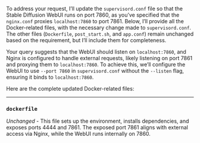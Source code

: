 To address your request, I’ll update the `supervisord.conf` file so that the Stable Diffusion WebUI runs on port 7860, as you’ve specified that the `nginx.conf` proxies `localhost:7860` to port 7861. Below, I’ll provide all the Docker-related files, with the necessary change made to `supervisord.conf`. The other files (`Dockerfile`, `post_start.sh`, and `app.conf`) remain unchanged based on the requirement, but I’ll include them for completeness.

Your query suggests that the WebUI should listen on `localhost:7860`, and Nginx is configured to handle external requests, likely listening on port 7861 and proxying them to `localhost:7860`. To achieve this, we’ll configure the WebUI to use `--port 7860` in `supervisord.conf` without the `--listen` flag, ensuring it binds to `localhost:7860`.

Here are the complete updated Docker-related files:

---

### `dockerfile`
*Unchanged* - This file sets up the environment, installs dependencies, and exposes ports 4444 and 7861. The exposed port 7861 aligns with external access via Nginx, while the WebUI runs internally on 7860.
